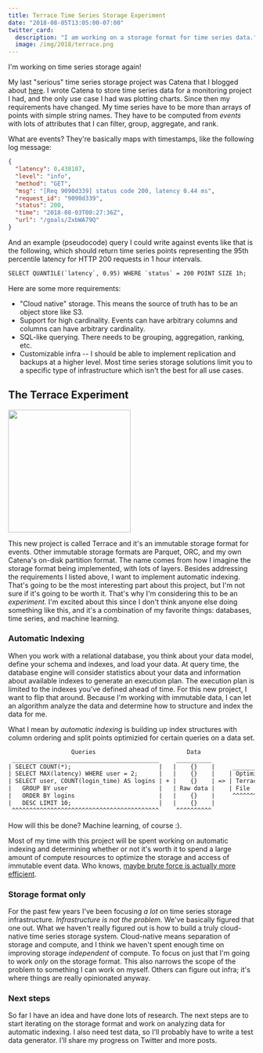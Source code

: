 ```yaml
---
title: Terrace Time Series Storage Experiment
date: "2018-08-05T13:05:00-07:00"
twitter_card:
  description: "I am working on a storage format for time series data."
  image: /img/2018/terrace.png
---
```


I'm working on time series storage again!

My last "serious" time series storage project was Catena that I blogged about
[here](/state-of-the-state-part-iii/).
I wrote Catena to store time series data for a monitoring project I had, and the only
use case I had was plotting charts. Since then my requirements have changed. My time series
have to be more than arrays of points with simple string names. They have to be computed
from _events_ with lots of attributes that I can filter, group, aggregate, and rank.

What are events? They're basically maps with timestamps, like the following log message:

```json
{
  "latency": 0.438107,
  "level": "info",
  "method": "GET",
  "msg": "[Req 9090d339] status code 200, latency 0.44 ms",
  "request_id": "9090d339",
  "status": 200,
  "time": "2018-08-03T00:27:36Z",
  "url": "/goals/ZxbWA79Q"
}
```

And an example (pseudocode) query I could write against events like that is the following,
which should return time series points representing the 95th percentile latency for
HTTP 200 requests in 1 hour intervals.

```txt
SELECT QUANTILE(`latency`, 0.95) WHERE `status` = 200 POINT SIZE 1h;
```

Here are some more requirements:

* "Cloud native" storage. This means the source of truth has to be an object store like S3.
* Support for high cardinality. Events can have arbitrary columns and columns can have arbitrary
  cardinality.
* SQL-like querying. There needs to be grouping, aggregation, ranking, etc.
* Customizable infra -- I should be able to implement replication and backups at a higher
  level. Most time series storage solutions limit you to a specific type of infrastructure
  which isn't the best for all use cases.

## The Terrace Experiment

<img src='/img/2018/terrace.png' width=250/>

This new project is called Terrace and it's an immutable storage format for events. Other
immutable storage formats are Parquet, ORC, and my own Catena's on-disk partition format.
The name comes from how I imagine the storage format being implemented, with lots of layers.
Besides addressing the requirements I listed above, I want to implement automatic indexing.
That's going to be the most interesting part about this project, but I'm not sure if it's going
to be worth it. That's why I'm considering this to be an _experiment_. I'm excited about this
since I don't think anyone else doing something like this, and it's a combination of my
favorite things: databases, time series, and machine learning.

### Automatic Indexing

When you work with a relational database, you think about your data model, define your schema
and indexes, and load your data. At query time, the database engine will consider statistics
about your data and information about available indexes to generate an execution plan. The
execution plan is limited to the indexes you've defined ahead of time. For this new project,
I want to flip that around. Because I'm working with immutable data, I can let an algorithm
analyze the data and determine how to structure and index the data for me.

What I mean by _automatic indexing_ is building up index structures with column ordering
and split points optimizied for certain queries on a data set.

```txt
                  Queries                          Data
 __________________________________________     __________
| SELECT COUNT(*);                         |   |    {}    |     ___________
| SELECT MAX(latency) WHERE user = 2;      |   |    {}    |    | Optimized |
| SELECT user, COUNT(login_time) AS logins | + |    {}    | => | Terrace   |
|   GROUP BY user                          |   | Raw data |    | File      |
|   ORDER BY logins                        |   |    {}    |     ^^^^^^^^^^^
|   DESC LIMIT 10;                         |   |    {}    |
 ^^^^^^^^^^^^^^^^^^^^^^^^^^^^^^^^^^^^^^^^^^     ^^^^^^^^^^
```

How will this be done? Machine learning, of course :).

Most of my time with this project will be spent working on automatic indexing and determining
whether or not it's worth it to spend a large amount of compute resources to optimize the
storage and access of immutable event data. Who knows, [maybe brute force is actually more
efficient](https://blog.scalyr.com/2014/05/searching-20-gbsec-systems-engineering-before-algorithms/).

### Storage format only

For the past few years I've been focusing _a lot_ on time series storage infrastructure.
_Infrastructure is not the problem._ We've basically figured that one out. What we haven't
really figured out is how to build a truly cloud-native time series storage system. Cloud-native
means separation of storage and compute, and I think we haven't spent enough time on improving storage
_independent_ of compute. To focus on just that I'm going to work _only_ on the storage format. This
also narrows the scope of the problem to something I can work on myself. Others can figure out infra;
it's where things are really opinionated anyway.

### Next steps

So far I have an idea and have done lots of research. The next steps are to start iterating on the
storage format and work on analyzing data for automatic indexing. I also need test data, so I'll
probably have to write a test data generator. I'll share my progress on Twitter and more posts.
